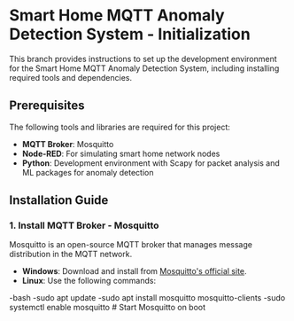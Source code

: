 # Smart Home MQTT Anomaly Detection System - Initialization

This branch provides instructions to set up the development environment for the Smart Home MQTT Anomaly Detection System, including installing required tools and dependencies.

## Prerequisites

The following tools and libraries are required for this project:

- **MQTT Broker**: Mosquitto
- **Node-RED**: For simulating smart home network nodes
- **Python**: Development environment with Scapy for packet analysis and ML packages for anomaly detection

## Installation Guide

### 1. Install MQTT Broker - Mosquitto

Mosquitto is an open-source MQTT broker that manages message distribution in the MQTT network.

- **Windows**: Download and install from [Mosquitto's official site](https://mosquitto.org/download/).
- **Linux**: Use the following commands:

-bash
  -sudo apt update
  -sudo apt install mosquitto mosquitto-clients
  -sudo systemctl enable mosquitto # Start Mosquitto on boot
